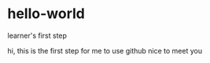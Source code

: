 # hello-world
learner's first step

hi, this is the first step for me to use github
nice to meet you
